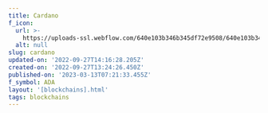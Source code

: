 ```yaml
---
title: Cardano
f_icon:
  url: >-
    https://uploads-ssl.webflow.com/640e103b346b345df72e9508/640e103b346b34bc662e954e_Cardano.png
  alt: null
slug: cardano
updated-on: '2022-09-27T14:16:28.205Z'
created-on: '2022-09-27T13:24:26.450Z'
published-on: '2023-03-13T07:21:33.455Z'
f_symbol: ADA
layout: '[blockchains].html'
tags: blockchains
---
```



